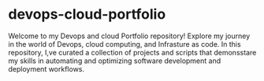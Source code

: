 # devops-cloud-portfolio
Welcome to my Devops and cloud Portfolio repository! Explore my journey in the world of Devops, cloud computing, and  Infrasture as code. In this repository, I,ve curated a collection of projects and scripts that demonsstare my skills in automating and optimizing software development and deployment workflows.
